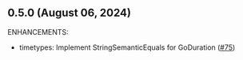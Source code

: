 ## 0.5.0 (August 06, 2024)

ENHANCEMENTS:

* timetypes: Implement StringSemanticEquals for GoDuration ([#75](https://github.com/hashicorp/terraform-plugin-framework-timetypes/issues/75))

